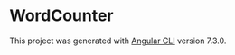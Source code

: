 # WordCounter

This project was generated with [Angular CLI](https://github.com/angular/angular-cli) version 7.3.0.
